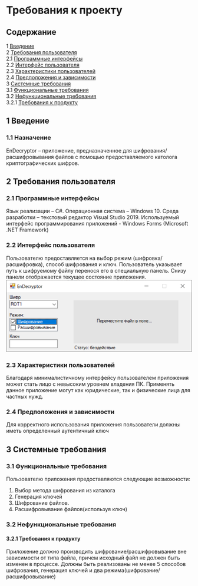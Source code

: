 # Требования к проекту
## Содержание
1 [Введение](#1-введение)\
2 [Требования пользователя](#2-требования-пользователя)\
 2.1 [Программные интерфейсы](#21-программные-интерфейсы)\
 2.2 [Интерфейс пользователя](#22-интерфейс-пользователя)\
 2.3 [Характеристики пользователей](#23-характеристики-пользователей)\
 2.4 [Предположения и зависимости](#24-предположения-и-зависимости)\
3 [Системные требования](#3-системные-требования)\
 3.1 [Функциональные требования](#31-функциональные-требования)\
 3.2 [Нефункциональные требования](#32-нефункциональные-требования)\
  3.2.1 [Требования к продукту](#321-требования-к-продукту)
## 1 Введение
### 1.1 Назначение
EnDecryptor – приложение, предназначенное для шифрования/расшифровывания файлов c помощью предоставляемого католога криптографических шифров.
## 2 Требования пользователя
### 2.1 Программные интерфейсы
Язык реализации – C#. Операционная система – Windows 10. Среда разработки – текстовый редактор Visual Studio 2019.
Используемый интерфейс программирования приложений - Windows Forms (Microsoft .NET Framework)
### 2.2 Интерфейс пользователя
Пользователю предоставляется на выбор режим (шифровка/расшифровка), способ шифрования и ключ.
Пользователь указывает путь к шифруемому файлу перенося его в специальную панель. Снизу панели отображается текущее состояние приложения.
![alt text](https://github.com/APridy/EnDecryptor/blob/main/Documents/Mockup/Mockup.png)
### 2.3 Характеристики пользователей
Благодаря минималистичному интерфейсу пользователем приложения может стать лицо с невысоким уровнем владения ПК. 
Применять данное приложение могут как юридические, так и физические лица для частных нужд.
### 2.4 Предположения и зависимости
Для корректного использования приложения пользователи должны иметь определенный аутентичный ключ
## 3 Системные требования
### 3.1 Функциональные требования
Пользователю приложения предоставляются следующие возможности:
1. Выбор метода шифрования из каталога
2. Генерация ключей
3. Шифрование файлов.
4. Расшифровывание файлов(используя ключ)
### 3.2 Нефункциональные требования
#### 3.2.1 Требования к продукту
Приложение должно производить шифрование/расшифровывание вне зависимости от типа файла, причем исходный файл не должен быть изменен в процессе.
Должны быть реализованы не менее 5 способов шифрования, генерация ключей и два режима(шифрование/расшифровывание)
